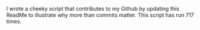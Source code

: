 I wrote a cheeky script that contributes to my Github by updating this ReadMe to illustrate why more than commits matter. This script has run 717 times.